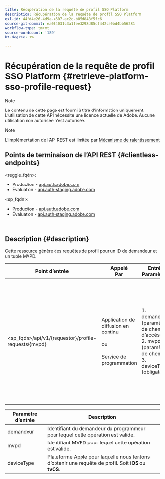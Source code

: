 ```yaml
---
title: Récupération de la requête de profil SSO Platform
description: Récupération de la requête de profil SSO Platform
exl-id: 44fd4e26-4d9a-4607-ac2c-b85d848f5fc6
source-git-commit: ea064031c3a1fee3298d85cf442c40bd4bb56281
workflow-type: tm+mt
source-wordcount: '189'
ht-degree: 1%

---
```


# Récupération de la requête de profil SSO Platform {#retrieve-platform-sso-profile-request}

>[!NOTE]
>
>Le contenu de cette page est fourni à titre d’information uniquement. L’utilisation de cette API nécessite une licence actuelle de Adobe. Aucune utilisation non autorisée n’est autorisée.

>[!NOTE]
>
> L’implémentation de l’API REST est limitée par [Mécanisme de ralentissement](/help/authentication/throttling-mechanism.md)

## Points de terminaison de l’API REST {#clientless-endpoints}

&lt;reggie_fqdn>:

* Production - [api.auth.adobe.com](http://api.auth.adobe.com/)
* Évaluation - [api.auth-staging.adobe.com](http://api.auth-staging.adobe.com/)

&lt;sp_fqdn>:

* Production - [api.auth.adobe.com](http://api.auth.adobe.com/)
* Évaluation - [api.auth-staging.adobe.com](http://api.auth-staging.adobe.com/)

</br>

## Description {#description}

Cette ressource génère des requêtes de profil pour un ID de demandeur et un tuple MVPD.


| Point d’entrée | Appelé  </br>Par | Entrée   </br>Paramètres | HTTP  </br>Méthode | Réponse | HTTP  </br>Réponse |
| --- | --- | --- | --- | --- | --- |
| &lt;sp_fqdn>/api/v1/{requestor}/profile-requests/{mvpd} | Application de diffusion en continu</br></br>ou</br></br>Service de programmation | 1. demandeur (paramètre de chemin d’accès)</br>2. mvpd (paramètre de chemin)</br>3. deviceType (obligatoire) | GET | La réponse Content-Type est application/octet-stream, car la charge utile réelle est opaque pour l’application cliente.</br></br>La réponse doit être transmise à Platform par l’application.</br></br>Moteur d’authentification unique pour obtenir une authentification unique du profil. | 200 - Succès   </br>400 - Mauvaise requête |


| Paramètre d’entrée | Description |
| --------------- | -------------------------------------------------------------------------------------------------------- |
| demandeur | Identifiant du demandeur du programmeur pour lequel cette opération est valide. |
| mvpd | Identifiant MVPD pour lequel cette opération est valide. |
| deviceType | Plateforme Apple pour laquelle nous tentons d’obtenir une requête de profil.  Soit **iOS** ou **tvOS**. |
